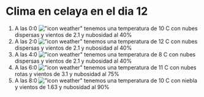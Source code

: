 # Clima en celaya en el dia 12

1. A las 0:0 !["icon weather"](http://openweathermap.org/img/w/03n.png) tenemos una temperatura de 10 C con nubes dispersas y  vientos de 2.1 y nubosidad al 40%
1. A las 2:0 !["icon weather"](http://openweathermap.org/img/w/03n.png) tenemos una temperatura de 12 C con nubes dispersas y  vientos de 2.1 y nubosidad al 40%
1. A las 4:0 !["icon weather"](http://openweathermap.org/img/w/03n.png) tenemos una temperatura de 8 C con nubes dispersas y  vientos de 2.1 y nubosidad al 40%
1. A las 6:0 !["icon weather"](http://openweathermap.org/img/w/04n.png) tenemos una temperatura de 11 C con nubes rotas y  vientos de 3.1 y nubosidad al 75%
1. A las 8:0 !["icon weather"](http://openweathermap.org/img/w/50n.png) tenemos una temperatura de 10 C con niebla y  vientos de 1.63 y nubosidad al 90%
